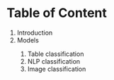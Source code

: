 # Table of Content

<ol>
  <li>Introduction</li>
  <li>Models</li>
   <ol>
     <li>Table classification</li>
     <li>NLP classification</li>
     <li>Image classification</li>
   </ol>
</ol>
